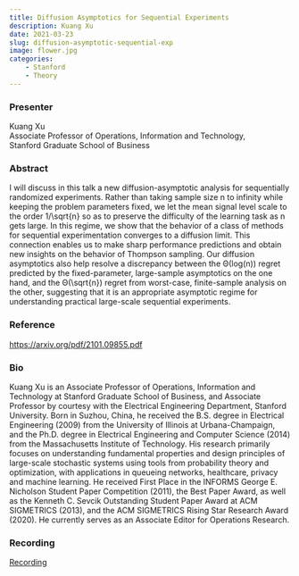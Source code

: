 ```yaml
---
title: Diffusion Asymptotics for Sequential Experiments
description: Kuang Xu
date: 2021-03-23
slug: diffusion-asymptotic-sequential-exp
image: flower.jpg
categories:
    - Stanford
    - Theory
---
```


### Presenter
<p>
    Kuang Xu<br>
    Associate Professor of Operations, Information and Technology,<br>
    Stanford Graduate School of Business<br>
</p>

### Abstract
<p>
    I will discuss in this talk a new diffusion-asymptotic analysis for sequentially randomized experiments. Rather than taking sample size n to infinity while keeping the problem parameters fixed, we let the mean signal level scale to the order 1/\sqrt{n} so as to preserve the difficulty of the learning task as n gets large. In this regime, we show that the behavior of a class of methods for sequential experimentation converges to a diffusion limit. This connection enables us to make sharp performance predictions and obtain new insights on the behavior of Thompson sampling. Our diffusion asymptotics also help resolve a discrepancy between the Θ(log(n)) regret predicted by the fixed-parameter, large-sample asymptotics on the one hand, and the Θ(\sqrt{n}) regret from worst-case, finite-sample analysis on the other, suggesting that it is an appropriate asymptotic regime for understanding practical large-scale sequential experiments.
</p>

### Reference
<a href="url" target="_blank" rel="noopener noreferrer">https://arxiv.org/pdf/2101.09855.pdf</a>

### Bio
<p>
    Kuang Xu is an Associate Professor of Operations, Information and Technology at Stanford Graduate School of Business, and Associate Professor by courtesy with the Electrical Engineering Department, Stanford University. Born in Suzhou, China, he received the B.S. degree in Electrical Engineering (2009) from the University of Illinois at Urbana-Champaign, and the Ph.D. degree in Electrical Engineering and Computer Science (2014) from the Massachusetts Institute of Technology. His research primarily focuses on understanding fundamental properties and design principles of large-scale stochastic systems using tools from probability theory and optimization, with applications in queueing networks, healthcare, privacy and machine learning. He received First Place in the INFORMS George E. Nicholson Student Paper Competition (2011), the Best Paper Award, as well as the Kenneth C. Sevcik Outstanding Student Paper Award at ACM SIGMETRICS (2013), and the ACM SIGMETRICS Rising Star Research Award (2020). He currently serves as an Associate Editor for Operations Research.
</p>

### Recording
<p>
    <a href="https://stanford.zoom.us/rec/play/3H4nNPjycniAayUSk5o6h3z34jO4Qbup411T_xKqxQVTtcBnNs5oA2-h3hwjD0Q2t7sM2nLdtBwEsBRi.Wt5CMVlrHws0D9O3?continueMode=true&_x_zm_rtaid=udQo9uzHR6WuPphcmSqFfg.1635206852126.aab3b197e3cd6df4cab5b980c64072fb&_x_zm_rhtaid=736" target="_blank" rel="noopener noreferrer">Recording</a><br>
</p>
